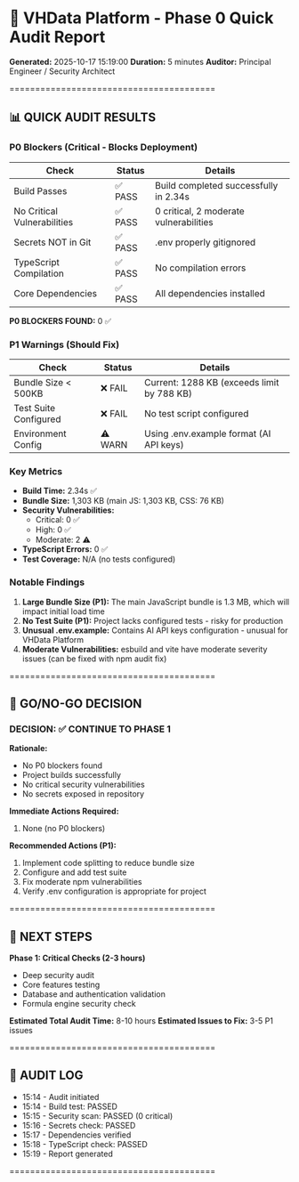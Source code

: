 # 🚀 VHData Platform - Phase 0 Quick Audit Report

**Generated:** 2025-10-17 15:19:00
**Duration:** 5 minutes
**Auditor:** Principal Engineer / Security Architect

========================================

## 📊 QUICK AUDIT RESULTS

### P0 Blockers (Critical - Blocks Deployment)

| Check | Status | Details |
|-------|--------|---------|
| Build Passes | ✅ PASS | Build completed successfully in 2.34s |
| No Critical Vulnerabilities | ✅ PASS | 0 critical, 2 moderate vulnerabilities |
| Secrets NOT in Git | ✅ PASS | .env properly gitignored |
| TypeScript Compilation | ✅ PASS | No compilation errors |
| Core Dependencies | ✅ PASS | All dependencies installed |

**P0 BLOCKERS FOUND:** 0 ✅

### P1 Warnings (Should Fix)

| Check | Status | Details |
|-------|--------|---------|
| Bundle Size < 500KB | ❌ FAIL | Current: 1288 KB (exceeds limit by 788 KB) |
| Test Suite Configured | ❌ FAIL | No test script configured |
| Environment Config | ⚠️ WARN | Using .env.example format (AI API keys) |

### Key Metrics

- **Build Time:** 2.34s ✅
- **Bundle Size:** 1,303 KB (main JS: 1,303 KB, CSS: 76 KB)
- **Security Vulnerabilities:**
  - Critical: 0 ✅
  - High: 0 ✅
  - Moderate: 2 ⚠️
- **TypeScript Errors:** 0 ✅
- **Test Coverage:** N/A (no tests configured)

### Notable Findings

1. **Large Bundle Size (P1):** The main JavaScript bundle is 1.3 MB, which will impact initial load time
2. **No Test Suite (P1):** Project lacks configured tests - risky for production
3. **Unusual .env.example:** Contains AI API keys configuration - unusual for VHData Platform
4. **Moderate Vulnerabilities:** esbuild and vite have moderate severity issues (can be fixed with npm audit fix)

========================================

## 🎯 GO/NO-GO DECISION

### **DECISION: ✅ CONTINUE TO PHASE 1**

**Rationale:**
- No P0 blockers found
- Project builds successfully
- No critical security vulnerabilities
- No secrets exposed in repository

**Immediate Actions Required:**
1. None (no P0 blockers)

**Recommended Actions (P1):**
1. Implement code splitting to reduce bundle size
2. Configure and add test suite
3. Fix moderate npm vulnerabilities
4. Verify .env configuration is appropriate for project

========================================

## 📅 NEXT STEPS

**Phase 1: Critical Checks (2-3 hours)**
- Deep security audit
- Core features testing
- Database and authentication validation
- Formula engine security check

**Estimated Total Audit Time:** 8-10 hours
**Estimated Issues to Fix:** 3-5 P1 issues

========================================

## 📝 AUDIT LOG

- 15:14 - Audit initiated
- 15:14 - Build test: PASSED
- 15:15 - Security scan: PASSED (0 critical)
- 15:16 - Secrets check: PASSED
- 15:17 - Dependencies verified
- 15:18 - TypeScript check: PASSED
- 15:19 - Report generated

========================================